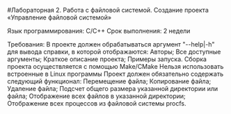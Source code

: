 #Лабораторная 2. Работа с файловой системой. Создание проекта «Управление файловой системой»

Язык программирования: С/С++
Срок выполнения: 2 недели

Требования:
В проекте должен обрабатываться аргумент "--help|-h" для вывода справки, в которой отображаются:
Авторы;
Все доступные аргументы;
Краткое описание проекта;
Примеры запуска.
Сборка проекта осуществляется с помощью Make/CMake
Нельзя использовать встроенные в Linux программы
Проект должен обязательно содержать следующий функционал:
Перемещение файла;
Копирование файла;
Удаление файла;
Подсчет общего размера указанной директории или файла;
Отображение всех файлов в указанной директории;
Отображение всех процессов из файловой системы procfs.
